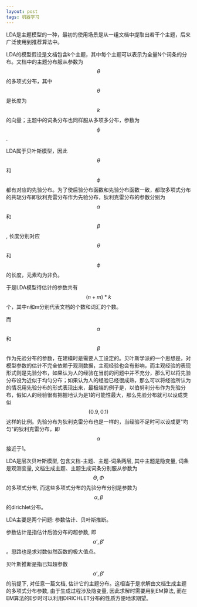 ```yaml
---
layout: post
tags: 机器学习
---
```


LDA是主题模型的一种，最初的使用场景是从一组文档中提取出若干个主题，后来广泛使用到推荐算法中。

LDA的模型假设是文档包含k个主题，其中每个主题可以表示为全量N个词条的分布。文档中的主题分布服从参数为$$\theta$$的多项式分布，其中$$\theta$$是长度为$$k$$的向量；主题中的词条分布也同样服从多项多分布，参数为$$\phi$$.

LDA属于贝叶斯模型，因此$$\theta$$和$$\phi$$都有对应的先验分布。为了使后验分布函数和先验分布函数一致，都取多项式分布的共轭分布即狄利克雷分布作为先验分布，狄利克雷分布的参数分别为$$\alpha$$和$$\beta$$, 长度分别对应$$\theta$$和$$\phi$$的长度，元素均为非负。

于是LDA模型待估计的参数共有$$(n+m)*k$$个，其中n和m分别代表文档的个数和词汇的个数。

而$$\alpha$$和$$\beta$$作为先验分布的参数，在建模时是需要人工设定的。贝叶斯学派的一个思想是，对模型参数的估计不完全依赖于观测数据，主观经验也会有影响，而主观经验的表现形式则是先验分布，如果认为人的经验在当前的问题中并不充分，那么可以将先验分布设为近似于均匀分布；如果认为人的经验已经很成熟，那么可以将经验所认为的情况用先验分布的形式表现出来，最极端的例子是，以伯努利分布作为先验分布，假如人的经验很有把握地认为是1的可能性最大，那么先验分布就可以设成类似$$(0.9, 0.1)$$这样的比例。先验分布为狄利克雷分布也是一样的，当经验不足时可以设成更"均匀"的狄利克雷分布，即$$\alpha$$接近于1。

LDA是层次贝叶斯模型, 包含文档-主题、主题-词条两层, 其中主题是隐变量, 词条是观测变量, 文档生成主题、主题生成词条分别服从参数为$$\Theta, \Phi$$的多项式分布, 而这些多项式分布的先验分布分别是参数为$$\alpha, \beta$$的dirichlet分布。

LDA主要是两个问题: 参数估计、贝叶斯推断。

参数估计是指估计后验分布的超参数, 即$$\alpha', \beta'$$。思路也是求对数似然函数的极大值点。

贝叶斯推断是指已知超参数$$\alpha', \beta'$$的前提下, 对任意一篇文档, 估计它的主题分布。这相当于是求解由文档生成主题的多项式分布参数, 由于生成过程涉及隐变量, 因此求解时需要用到EM算法, 而在EM算法的E步时可以利用DIRICHLET分布的性质方便地求期望。

